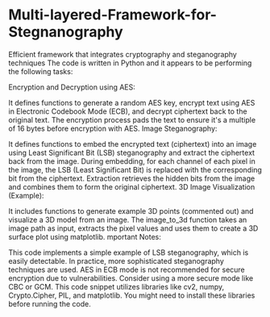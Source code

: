 # Multi-layered-Framework-for-Stegnanography
Efficient framework that integrates cryptography and steganography techniques
The code is written in Python and it appears to be performing the following tasks:

Encryption and Decryption using AES:

It defines functions to generate a random AES key, encrypt text using AES in Electronic Codebook Mode (ECB), and decrypt ciphertext back to the original text.
The encryption process pads the text to ensure it's a multiple of 16 bytes before encryption with AES.
Image Steganography:

It defines functions to embed the encrypted text (ciphertext) into an image using Least Significant Bit (LSB) steganography and extract the ciphertext back from the image.
During embedding, for each channel of each pixel in the image, the LSB (Least Significant Bit) is replaced with the corresponding bit from the ciphertext.
Extraction retrieves the hidden bits from the image and combines them to form the original ciphertext.
3D Image Visualization (Example):

It includes functions to generate example 3D points (commented out) and visualize a 3D model from an image.
The image_to_3d function takes an image path as input, extracts the pixel values and uses them to create a 3D surface plot using matplotlib.
mportant Notes:

This code implements a simple example of LSB steganography, which is easily detectable. In practice, more sophisticated steganography techniques are used.
AES in ECB mode is not recommended for secure encryption due to vulnerabilities. Consider using a more secure mode like CBC or GCM.
This code snippet utilizes libraries like cv2, numpy, Crypto.Cipher, PIL, and matplotlib. You might need to install these libraries before running the code.
